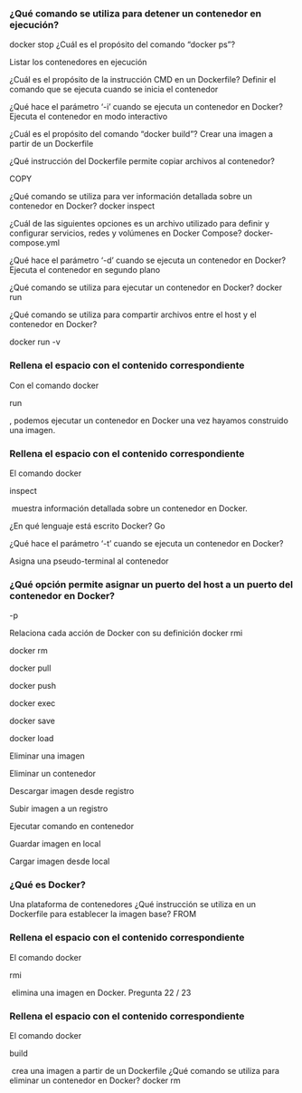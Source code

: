 ### ¿Qué comando se utiliza para detener un contenedor en ejecución?
docker stop
¿Cuál es el propósito del comando “docker ps”?
  
Listar los contenedores en ejecución

¿Cuál es el propósito de la instrucción CMD en un Dockerfile?
Definir el comando que se ejecuta cuando se inicia el contenedor

¿Qué hace el parámetro ‘-i’ cuando se ejecuta un contenedor en Docker?
Ejecuta el contenedor en modo interactivo

¿Cuál es el propósito del comando “docker build”?
Crear una imagen a partir de un Dockerfile

¿Qué instrucción del Dockerfile permite copiar archivos al contenedor?
  
COPY

¿Qué comando se utiliza para ver información detallada sobre un contenedor en Docker?
docker inspect

¿Cuál de las siguientes opciones es un archivo utilizado para definir y configurar servicios, redes y volúmenes en Docker Compose?
docker-compose.yml

¿Qué hace el parámetro ‘-d’ cuando se ejecuta un contenedor en Docker?
Ejecuta el contenedor en segundo plano

¿Qué comando se utiliza para ejecutar un contenedor en Docker?
docker run

¿Qué comando se utiliza para compartir archivos entre el host y el contenedor en Docker?

docker run -v

### Rellena el espacio con el contenido correspondiente

Con el comando docker 

run

, podemos ejecutar un contenedor en Docker una vez hayamos construido una imagen.

### Rellena el espacio con el contenido correspondiente

El comando docker 

inspect

 muestra información detallada sobre un contenedor en Docker.


¿En qué lenguaje está escrito Docker?
Go

¿Qué hace el parámetro ‘-t’ cuando se ejecuta un contenedor en Docker?

Asigna una pseudo-terminal al contenedor

### ¿Qué opción permite asignar un puerto del host a un puerto del contenedor en Docker?

  
-p

Relaciona cada acción de Docker con su definición
docker rmi

docker rm

docker pull

docker push

docker exec

docker save

docker load

Eliminar una imagen

Eliminar un contenedor

Descargar imagen desde registro

Subir imagen a un registro

Ejecutar comando en contenedor

Guardar imagen en local

Cargar imagen desde local

### ¿Qué es Docker?
Una plataforma de contenedores
¿Qué instrucción se utiliza en un Dockerfile para establecer la imagen base?
FROM
### Rellena el espacio con el contenido correspondiente

El comando docker 

rmi

 elimina una imagen en Docker.
Pregunta 22 / 23

### Rellena el espacio con el contenido correspondiente

El comando docker 

build

 crea una imagen a partir de un Dockerfile
¿Qué comando se utiliza para eliminar un contenedor en Docker?
docker rm